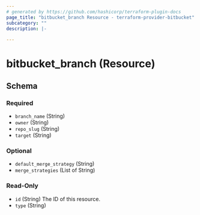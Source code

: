 ```yaml
---
# generated by https://github.com/hashicorp/terraform-plugin-docs
page_title: "bitbucket_branch Resource - terraform-provider-bitbucket"
subcategory: ""
description: |-
  
---
```


# bitbucket_branch (Resource)





<!-- schema generated by tfplugindocs -->
## Schema

### Required

- `branch_name` (String)
- `owner` (String)
- `repo_slug` (String)
- `target` (String)

### Optional

- `default_merge_strategy` (String)
- `merge_strategies` (List of String)

### Read-Only

- `id` (String) The ID of this resource.
- `type` (String)


